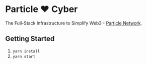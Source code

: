 # Particle ❤️ Cyber

The Full-Stack Infrastructure to Simplify Web3 - [Particle Network](https://particle.network).

## Getting Started

1. `yarn install`
2. `yarn start`
